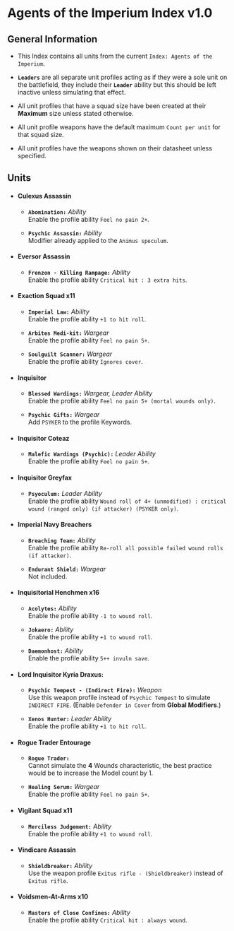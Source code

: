 # Agents of the Imperium Index v1.0
## General Information
* This Index contains all units from the current `Index: Agents of the Imperium`.
  
* **`Leaders`** are all separate unit profiles acting as if they were a sole unit on the battlefield, they include their **`Leader`** ability but this should be left inactive unless simulating that effect.
  
* All unit profiles that have a squad size have been created at their **Maximum** size unless stated otherwise.
  
* All unit profile weapons have the default maximum `Count per unit` for that squad size.
  
* All unit profiles have the weapons shown on their datasheet unless specified.

## Units

* #### Culexus Assassin
  * **`Abomination:`** *Ability* <br> Enable the profile ability `Feel no pain 2+`.

  * **`Psychic Assassin:`** *Ability* <br> Modifier already applied to the `Animus speculum`.

* #### Eversor Assassin
  * **`Frenzon - Killing Rampage:`** *Ability* <br> Enable the profile ability `Critical hit : 3 extra hits`.

* #### Exaction Squad x11
  * **`Imperial Law:`** *Ability* <br> Enable the profile ability `+1 to hit roll`.

  * **`Arbites Medi-kit:`** *Wargear* <br> Enable the profile ability `Feel no pain 5+`.

  * **`Soulguilt Scanner:`** *Wargear* <br> Enable the profile ability `Ignores cover`.

* #### Inquisitor
  * **`Blessed Wardings:`** *Wargear, Leader Ability* <br> Enable the profile ability `Feel no pain 5+ (mortal wounds only)`.

  * **`Psychic Gifts:`** *Wargear* <br> Add `PSYKER` to the profile Keywords.

* #### Inquisitor Coteaz
  * **`Malefic Wardings (Psychic):`** *Leader Ability* <br> Enable the profile ability `Feel no pain 5+`.

* #### Inquisitor Greyfax
  * **`Psyoculum:`** *Leader Ability* <br> Enable the profile ability `Wound roll of 4+ (unmodified) : critical wound (ranged only) (if attacker) (PSYKER only)`.

* #### Imperial Navy Breachers
  * **`Breaching Team:`** *Ability* <br> Enable the profile ability `Re-roll all possible failed wound rolls (if attacker)`.

  * **`Endurant Shield:`** *Wargear* <br> Not included.

* #### Inquisitorial Henchmen x16
  * **`Acolytes:`** *Ability* <br> Enable the profile ability `-1 to wound roll`.

  * **`Jokaero:`** *Ability* <br> Enable the profile ability `+1 to wound roll`.

  * **`Daemonhost:`** *Ability* <br> Enable the profile ability `5++ invuln save`.
  
* #### Lord Inquisitor Kyria Draxus:
  * **`Psychic Tempest - (Indirect Fire):`** *Weapon* <br> Use this weapon profile instead of `Psychic Tempest` to simulate `INDIRECT FIRE`. (Enable `Defender in Cover` from **Global Modifiers**.)

  * **`Xenos Hunter:`** *Leader Ability* <br> Enable the profile ability `+1 to hit roll`.

* #### Rogue Trader Entourage
  * **`Rogue Trader:`** <br> Cannot simulate the **4** Wounds characteristic, the best practice would be to increase the Model count by 1.

  * **`Healing Serum:`** *Wargear* <br> Enable the profile ability `Feel no pain 5+`.

* #### Vigilant Squad x11
  * **`Merciless Judgement:`** *Ability* <br> Enable the profile ability `+1 to wound roll`.

* #### Vindicare Assassin
  * **`Shieldbreaker:`** *Ability* <br> Use the weapon profile `Exitus rifle - (Shieldbreaker)` instead of `Exitus rifle`.

* #### Voidsmen-At-Arms x10
  * **`Masters of Close Confines:`** *Ability* <br>  Enable the profile ability `Critical hit : always wound`.